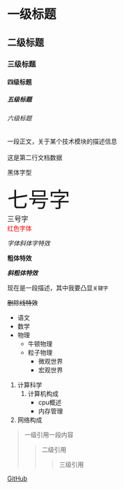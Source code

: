 # 一级标题
## 二级标题
### 三级标题
#### 四级标题
##### 五级标题
###### 六级标题

一段正文，关于某个技术模块的描述信息<br><br>
这是第二行文档数据

<font face="黑体">黑体字型</font>

<font size=7>七号字</font><br>
<font size=3>三号字</font><br>
<font color=#FF000>红色字体</font><br>

*字体斜体字特效*

**粗体特效**

***斜粗体特效***

现在是一段描述，其中我要凸显`关键字`

~~删除线特效~~

* 语文
* 数学
* 物理
	* 牛顿物理
	* 粒子物理
		* 微观世界
		* 宏观世界
1. 计算科学
	1. 计算机构成
		* cpu概述
		* 内存管理
2. 网络构成


> 一级引用一段内容
>> 二级引用
>>> 三级引用

[GitHub](https://github.com"点击跳转")
